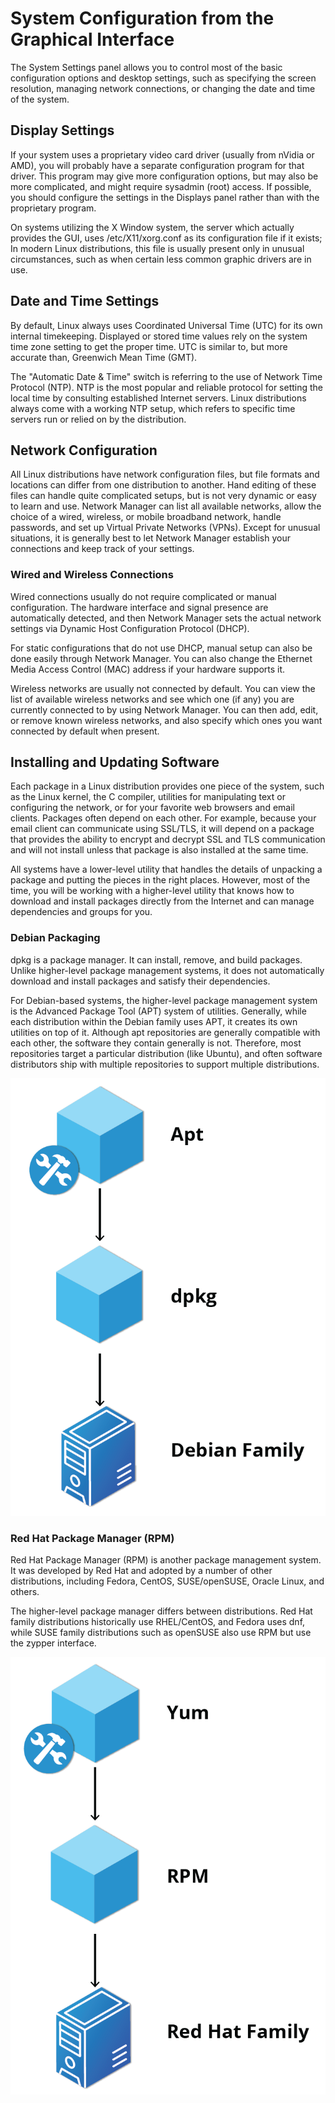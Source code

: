 # System Configuration from the Graphical Interface

The System Settings panel allows you to control most of the basic configuration options and desktop settings, such as specifying the screen resolution, managing network connections, or changing the date and time of the system.

## Display Settings
If your system uses a proprietary video card driver (usually from nVidia or AMD), you will probably have a separate configuration program for that driver. This program may give more configuration options, but may also be more complicated, and might require sysadmin (root) access. If possible, you should configure the settings in the Displays panel rather than with the proprietary program.

On systems utilizing the X Window system, the server which actually provides the GUI, uses /etc/X11/xorg.conf as its configuration file if it exists; In modern Linux distributions, this file is usually present only in unusual circumstances, such as when certain less common graphic drivers are in use.

## Date and Time Settings
By default, Linux always uses Coordinated Universal Time (UTC) for its own internal timekeeping. Displayed or stored time values rely on the system time zone setting to get the proper time. UTC is similar to, but more accurate than, Greenwich Mean Time (GMT).

The "Automatic Date & Time" switch is referring to the use of Network Time Protocol (NTP). NTP is the most popular and reliable protocol for setting the local time by consulting established Internet servers. Linux distributions always come with a working NTP setup, which refers to specific time servers run or relied on by the distribution.

## Network Configuration
All Linux distributions have network configuration files, but file formats and locations can differ from one distribution to another. Hand editing of these files can handle quite complicated setups, but is not very dynamic or easy to learn and use. Network Manager can list all available networks, allow the choice of a wired, wireless, or mobile broadband network, handle passwords, and set up Virtual Private Networks (VPNs). Except for unusual situations, it is generally best to let Network Manager establish your connections and keep track of your settings.

### Wired and Wireless Connections
Wired connections usually do not require complicated or manual configuration. The hardware interface and signal presence are automatically detected, and then Network Manager sets the actual network settings via Dynamic Host Configuration Protocol (DHCP).

For static configurations that do not use DHCP, manual setup can also be done easily through Network Manager. You can also change the Ethernet Media Access Control (MAC) address if your hardware supports it.

Wireless networks are usually not connected by default. You can view the list of available wireless networks and see which one (if any) you are currently connected to by using Network Manager. You can then add, edit, or remove known wireless networks, and also specify which ones you want connected by default when present.

## Installing and Updating Software
Each package in a Linux distribution provides one piece of the system, such as the Linux kernel, the C compiler, utilities for manipulating text or configuring the network, or for your favorite web browsers and email clients. Packages often depend on each other. For example, because your email client can communicate using SSL/TLS, it will depend on a package that provides the ability to encrypt and decrypt SSL and TLS communication and will not install unless that package is also installed at the same time.

All systems have a lower-level utility that handles the details of unpacking a package and putting the pieces in the right places. However, most of the time, you will be working with a higher-level utility that knows how to download and install packages directly from the Internet and can manage dependencies and groups for you.

### Debian Packaging
dpkg is a package manager. It can install, remove, and build packages. Unlike higher-level package management systems, it does not automatically download and install packages and satisfy their dependencies.

For Debian-based systems, the higher-level package management system is the Advanced Package Tool (APT) system of utilities. Generally, while each distribution within the Debian family uses APT, it creates its own utilities on top of it. Although apt repositories are generally compatible with each other, the software they contain generally is not. Therefore, most repositories target a particular distribution (like Ubuntu), and often software distributors ship with multiple repositories to support multiple distributions. 

![](images/5.3.1.png)

### Red Hat Package Manager (RPM)
Red Hat Package Manager (RPM) is another package management system. It was developed by Red Hat and adopted by a number of other distributions, including Fedora, CentOS, SUSE/openSUSE, Oracle Linux, and others.

The higher-level package manager differs between distributions. Red Hat family distributions historically use RHEL/CentOS, and Fedora uses dnf, while SUSE family distributions such as openSUSE also use RPM but use the zypper interface.

![](images/5.3.2.png)
